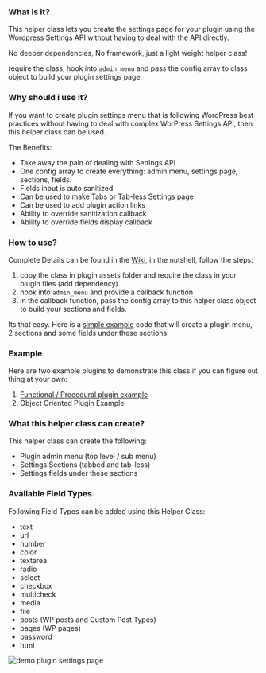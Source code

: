 ### What is it?
This helper class lets you create the settings page for your plugin using the Wordpress Settings API without having to deal with the API directly.
 
No deeper dependencies, No framework, just a light weight helper class!

require the class, hook into `admin_menu` and pass the config array to class object to build your plugin settings page.

### Why should i use it?
If you want to create plugin settings menu that is following WordPress best practices without having to deal with complex WorPress Settings API, then this helper class can be used. 

The Benefits:
* Take away the pain of dealing with Settings API
* One config array to create everything: admin menu, settings page, sections, fields.
* Fields input is auto sanitized
* Can be used to make Tabs or Tab-less Settings page
* Can be used to add plugin action links
* Ability to override sanitization callback
* Ability to override fields display callback  

### How to use?

Complete Details can be found in the [Wiki](https://github.com/boospot/boo-settings-helper/wiki), in the nutshell, follow the steps:
                   
1. copy the class in plugin assets folder and require the class in your plugin files (add dependency)
2. hook into `admin_menu` and provide a callback function
3. in the callback function, pass the config array to this helper class object to build your sections and fields.
 
Its that easy. Here is a [simple example](https://github.com/boospot/boo-settings-helper/wiki/Simple-Example) code that will create a plugin menu, 2 sections and some fields under these sections.

### Example

Here are two example plugins to demonstrate this class if you can figure out thing at your own:
1. [Functional / Procedural plugin example](https://github.com/boospot/demo-simple-plugin-to-demonstrate-settings-helper-class)
2. Object Oriented Plugin Example


### What this helper class can create?
This helper class can create the following:
- Plugin admin menu (top level / sub menu)
- Settings Sections (tabbed and tab-less)
- Settings fields under these sections

### Available Field Types

Following Field Types can be added using this Helper Class:

* text
* url
* number
* color
* textarea
* radio
* select
* checkbox
* multicheck
* media
* file
* posts (WP posts and Custom Post Types)
* pages (WP pages)
* password 
* html

![demo plugin settings page](http://g.recordit.co/7aRSdmprGf.gif)
